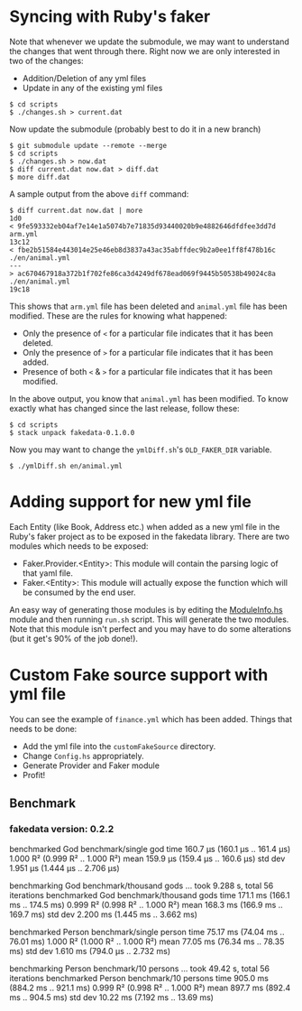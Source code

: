 # Syncing with Ruby's faker

Note that whenever we update the submodule, we may want to understand
the changes that went through there. Right now we are only interested
in two of the changes:
* Addition/Deletion of any yml files
* Update in any of the existing yml files

``` shellsession
$ cd scripts
$ ./changes.sh > current.dat
```

Now update the submodule (probably best to do it in a new branch)

``` shellsession
$ git submodule update --remote --merge
$ cd scripts
$ ./changes.sh > now.dat
$ diff current.dat now.dat > diff.dat
$ more diff.dat
```

A sample output from the above `diff` command:

``` shellsession
$ diff current.dat now.dat | more
1d0
< 9fe593332eb04af7e14e1a5074b7e71835d93440020b9e4882646dfdfee3dd7d  arm.yml
13c12
< fbe2b51584e443014e25e46eb8d3837a43ac35abffdec9b2a0ee1ff8f478b16c  ./en/animal.yml
---
> ac670467918a372b1f702fe86ca3d4249df678ead069f9445b50538b49024c8a  ./en/animal.yml
19c18
```

This shows that `arm.yml` file has been deleted and `animal.yml` file
has been modified. These are the rules for knowing what happened:
* Only the presence of `<` for a particular file indicates that it has
  been deleted.
* Only the presence of `>` for a particular file indicates that it has
  been added.
* Presence of both `<` & `>` for a particular file indicates that it
  has been modified.

In the above output, you know that `animal.yml` has been modified. To
know exactly what has changed since the last release, follow these:

``` shellsession
$ cd scripts
$ stack unpack fakedata-0.1.0.0
```

Now you may want to change the `ymlDiff.sh`'s `OLD_FAKER_DIR` variable.

``` shellsession
$ ./ymlDiff.sh en/animal.yml
```

# Adding support for new yml file

Each Entity (like Book, Address etc.) when added as a new yml file in
the Ruby's faker project as to be exposed in the fakedata
library. There are two modules which needs to be exposed:

* Faker.Provider.\<Entity\>: This module will contain the parsing
  logic of that yaml file.
* Faker.\<Entity\>: This module will actually expose the function
  which will be consumed by the end user.

An easy way of generating those modules is by editing the
[ModuleInfo.hs](./scripts/ModuleInfo.hs) module and then running
`run.sh` script. This will generate the two modules. Note that this
module isn't perfect and you may have to do some alterations (but it
get's 90% of the job done!).

# Custom Fake source support with yml file

You can see the example of `finance.yml` which has been added. Things
that needs to be done:
* Add the yml file into the `customFakeSource` directory.
* Change `Config.hs` appropriately.
* Generate Provider and Faker module
* Profit!

## Benchmark

### fakedata version: 0.2.2

benchmarked God benchmark/single god
time                 160.7 μs   (160.1 μs .. 161.4 μs)
                     1.000 R²   (0.999 R² .. 1.000 R²)
mean                 159.9 μs   (159.4 μs .. 160.6 μs)
std dev              1.951 μs   (1.444 μs .. 2.706 μs)

benchmarking God benchmark/thousand gods ... took 9.288 s, total 56 iterations
benchmarked God benchmark/thousand gods
time                 171.1 ms   (166.1 ms .. 174.5 ms)
                     0.999 R²   (0.998 R² .. 1.000 R²)
mean                 168.3 ms   (166.9 ms .. 169.7 ms)
std dev              2.200 ms   (1.445 ms .. 3.662 ms)

benchmarked Person benchmark/single person
time                 75.17 ms   (74.04 ms .. 76.01 ms)
                     1.000 R²   (1.000 R² .. 1.000 R²)
mean                 77.05 ms   (76.34 ms .. 78.35 ms)
std dev              1.610 ms   (794.0 μs .. 2.732 ms)

benchmarking Person benchmark/10 persons ... took 49.42 s, total 56 iterations
benchmarked Person benchmark/10 persons
time                 905.0 ms   (884.2 ms .. 921.1 ms)
                     0.999 R²   (0.998 R² .. 1.000 R²)
mean                 897.7 ms   (892.4 ms .. 904.5 ms)
std dev              10.22 ms   (7.192 ms .. 13.69 ms)

